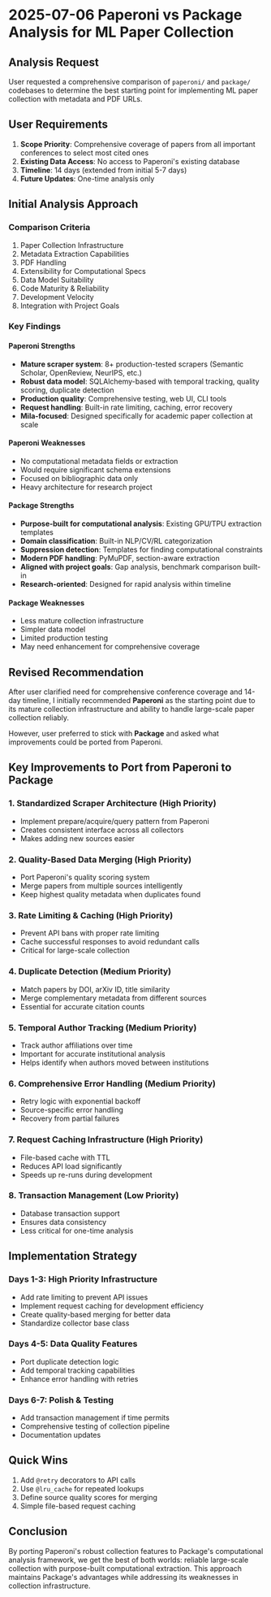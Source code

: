 # 2025-07-06 Paperoni vs Package Analysis for ML Paper Collection

## Analysis Request
User requested a comprehensive comparison of `paperoni/` and `package/` codebases to determine the best starting point for implementing ML paper collection with metadata and PDF URLs.

## User Requirements
1. **Scope Priority**: Comprehensive coverage of papers from all important conferences to select most cited ones
2. **Existing Data Access**: No access to Paperoni's existing database
3. **Timeline**: 14 days (extended from initial 5-7 days)
4. **Future Updates**: One-time analysis only

## Initial Analysis Approach

### Comparison Criteria
1. Paper Collection Infrastructure
2. Metadata Extraction Capabilities
3. PDF Handling
4. Extensibility for Computational Specs
5. Data Model Suitability
6. Code Maturity & Reliability
7. Development Velocity
8. Integration with Project Goals

### Key Findings

#### Paperoni Strengths
- **Mature scraper system**: 8+ production-tested scrapers (Semantic Scholar, OpenReview, NeurIPS, etc.)
- **Robust data model**: SQLAlchemy-based with temporal tracking, quality scoring, duplicate detection
- **Production quality**: Comprehensive testing, web UI, CLI tools
- **Request handling**: Built-in rate limiting, caching, error recovery
- **Mila-focused**: Designed specifically for academic paper collection at scale

#### Paperoni Weaknesses
- No computational metadata fields or extraction
- Would require significant schema extensions
- Focused on bibliographic data only
- Heavy architecture for research project

#### Package Strengths
- **Purpose-built for computational analysis**: Existing GPU/TPU extraction templates
- **Domain classification**: Built-in NLP/CV/RL categorization
- **Suppression detection**: Templates for finding computational constraints
- **Modern PDF handling**: PyMuPDF, section-aware extraction
- **Aligned with project goals**: Gap analysis, benchmark comparison built-in
- **Research-oriented**: Designed for rapid analysis within timeline

#### Package Weaknesses
- Less mature collection infrastructure
- Simpler data model
- Limited production testing
- May need enhancement for comprehensive coverage

## Revised Recommendation

After user clarified need for comprehensive conference coverage and 14-day timeline, I initially recommended **Paperoni** as the starting point due to its mature collection infrastructure and ability to handle large-scale paper collection reliably.

However, user preferred to stick with **Package** and asked what improvements could be ported from Paperoni.

## Key Improvements to Port from Paperoni to Package

### 1. **Standardized Scraper Architecture** (High Priority)
- Implement prepare/acquire/query pattern from Paperoni
- Creates consistent interface across all collectors
- Makes adding new sources easier

### 2. **Quality-Based Data Merging** (High Priority)
- Port Paperoni's quality scoring system
- Merge papers from multiple sources intelligently
- Keep highest quality metadata when duplicates found

### 3. **Rate Limiting & Caching** (High Priority)
- Prevent API bans with proper rate limiting
- Cache successful responses to avoid redundant calls
- Critical for large-scale collection

### 4. **Duplicate Detection** (Medium Priority)
- Match papers by DOI, arXiv ID, title similarity
- Merge complementary metadata from different sources
- Essential for accurate citation counts

### 5. **Temporal Author Tracking** (Medium Priority)
- Track author affiliations over time
- Important for accurate institutional analysis
- Helps identify when authors moved between institutions

### 6. **Comprehensive Error Handling** (Medium Priority)
- Retry logic with exponential backoff
- Source-specific error handling
- Recovery from partial failures

### 7. **Request Caching Infrastructure** (High Priority)
- File-based cache with TTL
- Reduces API load significantly
- Speeds up re-runs during development

### 8. **Transaction Management** (Low Priority)
- Database transaction support
- Ensures data consistency
- Less critical for one-time analysis

## Implementation Strategy

### Days 1-3: High Priority Infrastructure
- Add rate limiting to prevent API issues
- Implement request caching for development efficiency
- Create quality-based merging for better data
- Standardize collector base class

### Days 4-5: Data Quality Features
- Port duplicate detection logic
- Add temporal tracking capabilities
- Enhance error handling with retries

### Days 6-7: Polish & Testing
- Add transaction management if time permits
- Comprehensive testing of collection pipeline
- Documentation updates

## Quick Wins
1. Add `@retry` decorators to API calls
2. Use `@lru_cache` for repeated lookups
3. Define source quality scores for merging
4. Simple file-based request caching

## Conclusion
By porting Paperoni's robust collection features to Package's computational analysis framework, we get the best of both worlds: reliable large-scale collection with purpose-built computational extraction. This approach maintains Package's advantages while addressing its weaknesses in collection infrastructure.